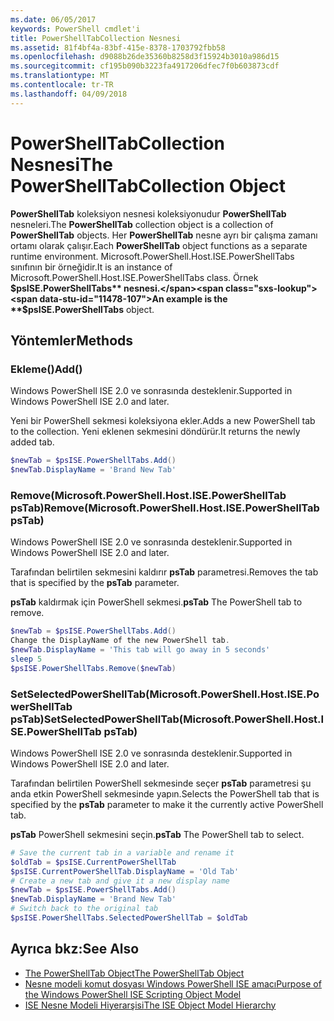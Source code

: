 ```yaml
---
ms.date: 06/05/2017
keywords: PowerShell cmdlet'i
title: PowerShellTabCollection Nesnesi
ms.assetid: 81f4bf4a-83bf-415e-8378-1703792fbb58
ms.openlocfilehash: d9088b26de35360b8258d3f15924b3010a986d15
ms.sourcegitcommit: cf195b090b3223fa4917206dfec7f0b603873cdf
ms.translationtype: MT
ms.contentlocale: tr-TR
ms.lasthandoff: 04/09/2018
---
```

# <a name="the-powershelltabcollection-object"></a><span data-ttu-id="11478-103">PowerShellTabCollection Nesnesi</span><span class="sxs-lookup"><span data-stu-id="11478-103">The PowerShellTabCollection Object</span></span>

<span data-ttu-id="11478-104">**PowerShellTab** koleksiyon nesnesi koleksiyonudur **PowerShellTab** nesneleri.</span><span class="sxs-lookup"><span data-stu-id="11478-104">The **PowerShellTab** collection object is a collection of **PowerShellTab** objects.</span></span> <span data-ttu-id="11478-105">Her **PowerShellTab** nesne ayrı bir çalışma zamanı ortamı olarak çalışır.</span><span class="sxs-lookup"><span data-stu-id="11478-105">Each **PowerShellTab** object functions as a separate runtime environment.</span></span> <span data-ttu-id="11478-106">Microsoft.PowerShell.Host.ISE.PowerShellTabs sınıfının bir örneğidir.</span><span class="sxs-lookup"><span data-stu-id="11478-106">It is an instance of Microsoft.PowerShell.Host.ISE.PowerShellTabs class.</span></span> <span data-ttu-id="11478-107">Örnek **$psISE.PowerShellTabs** nesnesi.</span><span class="sxs-lookup"><span data-stu-id="11478-107">An example is the **$psISE.PowerShellTabs** object.</span></span>

## <a name="methods"></a><span data-ttu-id="11478-108">Yöntemler</span><span class="sxs-lookup"><span data-stu-id="11478-108">Methods</span></span>

### <a name="add"></a><span data-ttu-id="11478-109">Ekleme\(\)</span><span class="sxs-lookup"><span data-stu-id="11478-109">Add\(\)</span></span>

<span data-ttu-id="11478-110">Windows PowerShell ISE 2.0 ve sonrasında desteklenir.</span><span class="sxs-lookup"><span data-stu-id="11478-110">Supported in Windows PowerShell ISE 2.0 and later.</span></span>

<span data-ttu-id="11478-111">Yeni bir PowerShell sekmesi koleksiyona ekler.</span><span class="sxs-lookup"><span data-stu-id="11478-111">Adds a new PowerShell tab to the collection.</span></span> <span data-ttu-id="11478-112">Yeni eklenen sekmesini döndürür.</span><span class="sxs-lookup"><span data-stu-id="11478-112">It returns the newly added tab.</span></span>

```powershell
$newTab = $psISE.PowerShellTabs.Add()
$newTab.DisplayName = 'Brand New Tab'
```

### <a name="removemicrosoftpowershellhostisepowershelltab-pstab"></a><span data-ttu-id="11478-113">Remove\(Microsoft.PowerShell.Host.ISE.PowerShellTab psTab\)</span><span class="sxs-lookup"><span data-stu-id="11478-113">Remove\(Microsoft.PowerShell.Host.ISE.PowerShellTab psTab\)</span></span>

<span data-ttu-id="11478-114">Windows PowerShell ISE 2.0 ve sonrasında desteklenir.</span><span class="sxs-lookup"><span data-stu-id="11478-114">Supported in Windows PowerShell ISE 2.0 and later.</span></span>

<span data-ttu-id="11478-115">Tarafından belirtilen sekmesini kaldırır **psTab** parametresi.</span><span class="sxs-lookup"><span data-stu-id="11478-115">Removes the tab that is specified by the **psTab** parameter.</span></span>

<span data-ttu-id="11478-116">**psTab** kaldırmak için PowerShell sekmesi.</span><span class="sxs-lookup"><span data-stu-id="11478-116">**psTab** The PowerShell tab to remove.</span></span>

```powershell
$newTab = $psISE.PowerShellTabs.Add()
Change the DisplayName of the new PowerShell tab.
$newTab.DisplayName = 'This tab will go away in 5 seconds'
sleep 5
$psISE.PowerShellTabs.Remove($newTab)
```

### <a name="setselectedpowershelltabmicrosoftpowershellhostisepowershelltab-pstab"></a><span data-ttu-id="11478-117">SetSelectedPowerShellTab\(Microsoft.PowerShell.Host.ISE.PowerShellTab psTab\)</span><span class="sxs-lookup"><span data-stu-id="11478-117">SetSelectedPowerShellTab\(Microsoft.PowerShell.Host.ISE.PowerShellTab psTab\)</span></span>

<span data-ttu-id="11478-118">Windows PowerShell ISE 2.0 ve sonrasında desteklenir.</span><span class="sxs-lookup"><span data-stu-id="11478-118">Supported in Windows PowerShell ISE 2.0 and later.</span></span>

<span data-ttu-id="11478-119">Tarafından belirtilen PowerShell sekmesinde seçer **psTab** parametresi şu anda etkin PowerShell sekmesinde yapın.</span><span class="sxs-lookup"><span data-stu-id="11478-119">Selects the PowerShell tab that is specified by the **psTab** parameter to make it the currently active PowerShell tab.</span></span>

<span data-ttu-id="11478-120">**psTab** PowerShell sekmesini seçin.</span><span class="sxs-lookup"><span data-stu-id="11478-120">**psTab** The PowerShell tab to select.</span></span>

```powershell
# Save the current tab in a variable and rename it
$oldTab = $psISE.CurrentPowerShellTab
$psISE.CurrentPowerShellTab.DisplayName = 'Old Tab'
# Create a new tab and give it a new display name
$newTab = $psISE.PowerShellTabs.Add()
$newTab.DisplayName = 'Brand New Tab'
# Switch back to the original tab
$psISE.PowerShellTabs.SelectedPowerShellTab = $oldTab
```

## <a name="see-also"></a><span data-ttu-id="11478-121">Ayrıca bkz:</span><span class="sxs-lookup"><span data-stu-id="11478-121">See Also</span></span>

- [<span data-ttu-id="11478-122">The PowerShellTab Object</span><span class="sxs-lookup"><span data-stu-id="11478-122">The PowerShellTab Object</span></span>](The-PowerShellTab-Object.md)
- [<span data-ttu-id="11478-123">Nesne modeli komut dosyası Windows PowerShell ISE amacı</span><span class="sxs-lookup"><span data-stu-id="11478-123">Purpose of the Windows PowerShell ISE Scripting Object Model</span></span>](Purpose-of-the-Windows-PowerShell-ISE-Scripting-Object-Model.md)
- [<span data-ttu-id="11478-124">ISE Nesne Modeli Hiyerarşisi</span><span class="sxs-lookup"><span data-stu-id="11478-124">The ISE Object Model Hierarchy</span></span>](The-ISE-Object-Model-Hierarchy.md)
